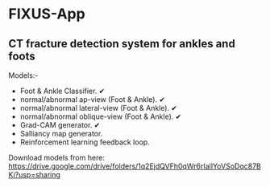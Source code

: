 # FIXUS-App
 CT fracture detection system for ankles and foots
 -------------------------------------------------
 
 Models:-
 
 - Foot & Ankle Classifier. ✔
 - normal/abnormal ap-view (Foot & Ankle). ✔
 - normal/abnormal lateral-view (Foot & Ankle). ✔
 - normal/abnormal oblique-view (Foot & Ankle). ✔
 - Grad-CAM generator. ✔
 - Salliancy map generator.
 - Reinforcement learning feedback loop.

Download models from here: https://drive.google.com/drive/folders/1q2EjdQVFh0qWr6rIalIYoVSoDqc87BKi?usp=sharing
